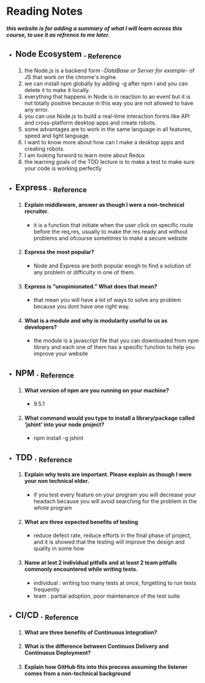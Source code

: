 # Reading Notes
 _**this website is for adding a summary of what I will learn across this course, to use it as refrence to me later.**_ 
 - ## Node Ecosystem   .  [<sub>    Reference </sub>](https://www.sitepoint.com/an-introduction-to-node-js/)
   1. the Node.js is a backend form -*DataBase or Server for example*- of JS that work on the chrome's ingine.
   2. we can install npm globally by adding -g after npm i and you can delete it to make it locally.
   3. everything that happens in Node is in reaction to an event but it is not totally positive because in this way you are not allowed to have any error.
   4. you can use Node.js to build a real-time interaction forms like API and cross-platform desktop apps and create robots.
   5. some advantages are to work in the same language in all features, speed and light language.
   6.  I want to know more about how can I make a desktop apps and creating robots.
   7. I am looking forword to learn more about Redux
   8. the learning goals of the TDD lecture is to make a test to make sure your code is working perfectly
- ## Express   .  [<sub>    Reference </sub>](https://developer.mozilla.org/en-US/docs/Learn/Server-side/Express_Nodejs/Introduction)
    1. #### Explain middleware, answer as though I were a non-technical recruiter.
        - it is a function that initiate when the user click on specific route before the req,res, usually to make the res ready and without problems and ofcourse sometimes to make a secure website 
    3. #### Express the most popular?
       - Node and Express are both popular enogh to find a solution of any problem or difficulty in one of them.
    5. #### Express is “unopinionated.” What does that mean?
       - that mean you will have a lot of ways to solve any problem because you dont have one right way.
    7. #### What is a module and why is modularity useful to us as developers?
       - the module is a javascript file that you can downloaded from npm library and each one of them has a specific function to help you improve your website

- ## NPM   .  [<sub>    Reference </sub>](https://docs.npmjs.com/about-npm)
  1. #### What version of npm are you running on your machine?
     - 9.5.1
  3. #### What command would you type to install a library/package called ‘jshint’ into your node project?
     - npm install -g jshint

- ## TDD   .  [<sub>    Reference </sub>](https://www.agilealliance.org/glossary/tdd/)
  1. #### Explain why tests are important. Please explain as though I were your non technical elder.
     -  if you test every feature on your program you will decrease your headach because you will avoid searching for the problem in the whole program
  3. #### What are three expected benefits of testing
     - reduce defect rate, reduce efforts in the final phase of project, and it is showed that the testing will improve the design and quality in some how
  5. #### Name at lest 2 individual pitfalls and at least 2 team pitfalls commonly encountered while writing tests.
     - individual : writing too many tests at once, forgetting to run tests frequently
     - team : partial adoption, poor maintenance of the test suite 
  
- ## CI/CD   .  [<sub>    Reference </sub>](https://www.youtube.com/watch?v=k2aNsQKwyOo)
    1. #### What are three benefits of Continuous Integration?
    2. #### What is the difference between Continuos Delivery and Continuous Deployment?
    3. #### Explain how GitHub fits into this process assuming the listener comes from a non-technical background

